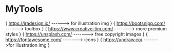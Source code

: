 # MyTools

{ https://iradesign.io/ ------> for illustration img }
{ https://bootsnipp.com/ ------> toolbox }
{ https://www.creative-tim.com/ -------> more premium styles }
{ https://unsplash.com/  -------> free copyright images }
{ https://fontawesome.com/ -------> icons }
{ https://undraw.co/    ------->for illustration img }

